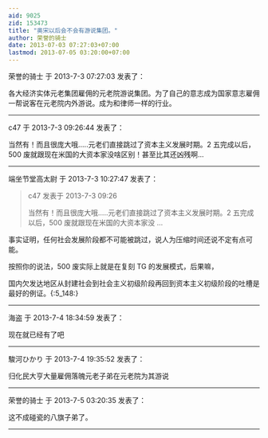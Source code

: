 ```yaml
---
aid: 9025
zid: 153473
title: "奥宋以后会不会有游说集团。"
author: 荣誉的骑士
date: 2013-07-03 07:27:03+07:00
lastmod: 2013-07-05 03:20:00+07:00
---
```


荣誉的骑士 于 2013-7-3 07:27:03 发表了：

各大经济实体元老集团雇佣的元老院游说集团。为了自己的意志成为国家意志雇佣一帮说客在元老院内外游说。成为和律师一样的行业。

---

c47 于 2013-7-3 09:26:44 发表了：

当然有！而且很庞大哦.....元老们直接跳过了资本主义发展时期。2 五完成以后，500 废就跟现在米国的大资本家没啥区别！甚至比其还凶残啊...

---

端坐节堂高太尉 于 2013-7-3 10:27:47 发表了：

> c47 发表于 2013-7-3 09:26
>
> 当然有！而且很庞大哦.....元老们直接跳过了资本主义发展时期。2 五完成以后，500 废就跟现在米国的大资本家没 ...

事实证明，任何社会发展阶段都不可能被跳过，说人为压缩时间还说不定有点可能。

按照你的说法，500 废实际上就是在复刻 TG 的发展模式，后果嘛，

国内欠发达地区从封建社会到社会主义初级阶段再回到资本主义初级阶段的吐槽是最好的例证。{:5_148:}

---

海盗 于 2013-7-4 18:34:59 发表了：

现在就已经有了吧

---

駿河ひかり 于 2013-7-4 19:35:52 发表了：

归化民大亨大量雇佣落魄元老子弟在元老院为其游说

---

荣誉的骑士 于 2013-7-5 03:20:35 发表了：

这不成碰瓷的八旗子弟了。

---

